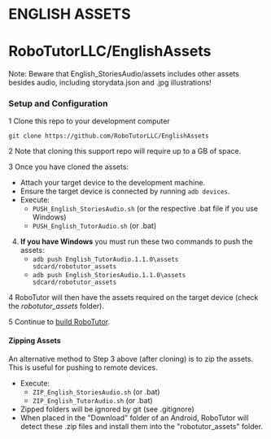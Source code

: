 # ENGLISH ASSETS
# RoboTutorLLC/EnglishAssets

Note:  Beware that English_StoriesAudio/assets includes other assets besides audio, including storydata.json and .jpg illustrations!


### Setup and Configuration

1 Clone this repo to your development computer

```
git clone https://github.com/RoboTutorLLC/EnglishAssets
```

2 Note that cloning this support repo will require up to a GB of space.

3 Once you have cloned the assets:

  * Attach your target device to the development machine.
  * Ensure the target device is connected by running `adb devices`.
  * Execute:
     * `PUSH_English_StoriesAudio.sh`      (or the respective .bat file if you use Windows)
     * `PUSH_English_TutorAudio.sh` (or .bat)

4. **If you have Windows** you must run these two commands to push the assets: 
    * `adb push English_TutorAudio.1.1.0\assets sdcard/robotutor_assets`
    * `adb push English_StoriesAudio.1.1.0\assets sdcard/robotutor_assets`
  
4 RoboTutor will then have the assets required on the target device (check the _robotutor_assets_ folder).

5 Continue to [build RoboTutor](https://github.com/RoboTutorLLC/RoboTutor).


#### Zipping Assets

An alternative method to Step 3 above (after cloning) is to zip the assets. This is useful for pushing to remote devices.

  * Execute:
     * `ZIP_English_StoriesAudio.sh`  (or .bat)
     * `ZIP_English_TutorAudio.sh` (or .bat)
  * Zipped folders will be ignored by git (see .gitignore)
  * When placed in the "Download" folder of an Android, RoboTutor will detect these .zip files and install them into the "robotutor_assets" folder.
